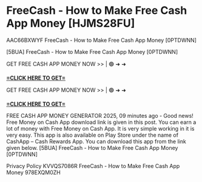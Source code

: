 # FreeCash - How to Make Free Cash App Money [HJMS28FU]

AAC66BXWYF FreeCash - How to Make Free Cash App Money [0PTDWNN]

[5BUA] FreeCash - How to Make Free Cash App Money [0PTDWNN]

GET FREE CASH APP MONEY NOW >> | 🟢 ➜ ➜ 

**[=CLICK HERE TO GET=](https://www.google.com/url?q=https%3A%2F%2Fappbitly.com%2FIVqWW)**

GET FREE CASH APP MONEY NOW >> | 🟢 ➜ ➜ 

**[=CLICK HERE TO GET=](https://www.google.com/url?q=https%3A%2F%2Fappbitly.com%2FIVqWW)**

FREE CASH APP MONEY GENERATOR 2025, 09 minutes ago - Good news! Free Money on Cash App download link is given in this post. You can earn a lot of money with Free Money on Cash App. It is very simple working in it is very easy. This app is also available on Play Store under the name of CashApp – Cash Rewards App. You can download this app from the link given below. [5BUA] FreeCash - How to Make Free Cash App Money [0PTDWNN]

Privacy Policy KVVQS7086R FreeCash - How to Make Free Cash App Money 978EXQM0ZH

